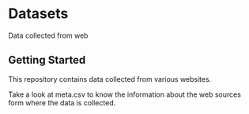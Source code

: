 # Datasets

Data collected from web

## Getting Started

This repository contains data collected from various websites.

Take a look at meta.csv to know the information about the web sources form where the data is collected.

